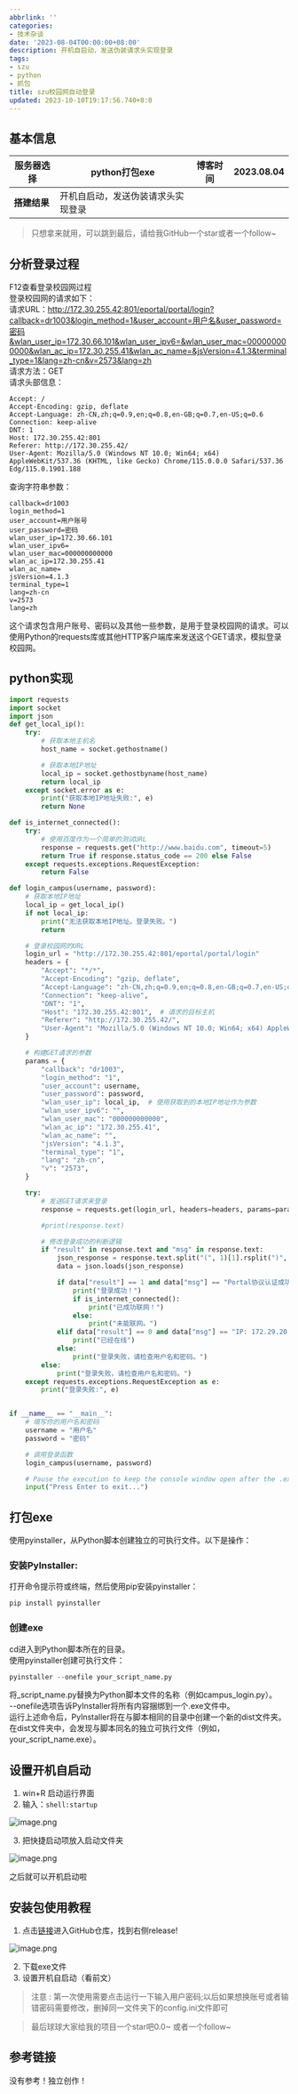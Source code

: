 ```yaml
---
abbrlink: ''
categories:
- 技术杂谈
date: '2023-08-04T00:00:00+08:00'
description: 开机自启动，发送伪装请求头实现登录
tags:
- szu
- python
- 抓包
title: szu校园网自动登录
updated: 2023-10-10T19:17:56.740+8:0
---
```

<a name="ILMNh"></a>

## 基本信息


| **服务器选择** | python打包exe                      | **博客时间** | 2023.08.04 |
| -------------- | ---------------------------------- | ------------ | ---------- |
| **搭建结果**   | 开机自启动，发送伪装请求头实现登录 |              |            |

> 只想拿来就用，可以跳到最后，请给我GitHub一个star或者一个follow~
> <a name="XItAT"></a>

## 分析登录过程

F12查看登录校园网过程<br />登录校园网的请求如下：<br />请求URL：http://172.30.255.42:801/eportal/portal/login?callback=dr1003&login_method=1&user_account=用户名&user_password=密码&wlan_user_ip=172.30.66.101&wlan_user_ipv6=&wlan_user_mac=000000000000&wlan_ac_ip=172.30.255.41&wlan_ac_name=&jsVersion=4.1.3&terminal_type=1&lang=zh-cn&v=2573&lang=zh<br />请求方法：GET<br />请求头部信息：

```http
Accept: /
Accept-Encoding: gzip, deflate
Accept-Language: zh-CN,zh;q=0.9,en;q=0.8,en-GB;q=0.7,en-US;q=0.6
Connection: keep-alive
DNT: 1
Host: 172.30.255.42:801
Referer: http://172.30.255.42/
User-Agent: Mozilla/5.0 (Windows NT 10.0; Win64; x64) AppleWebKit/537.36 (KHTML, like Gecko) Chrome/115.0.0.0 Safari/537.36 Edg/115.0.1901.188
```

查询字符串参数：

```http
callback=dr1003
login_method=1
user_account=用户账号
user_password=密码
wlan_user_ip=172.30.66.101
wlan_user_ipv6=
wlan_user_mac=000000000000
wlan_ac_ip=172.30.255.41
wlan_ac_name=
jsVersion=4.1.3
terminal_type=1
lang=zh-cn
v=2573
lang=zh
```

这个请求包含用户账号、密码以及其他一些参数，是用于登录校园网的请求。可以使用Python的requests库或其他HTTP客户端库来发送这个GET请求，模拟登录校园网。
<a name="pam1D"></a>

## python实现

```python
import requests
import socket
import json
def get_local_ip():
    try:
        # 获取本地主机名
        host_name = socket.gethostname()

        # 获取本地IP地址
        local_ip = socket.gethostbyname(host_name)
        return local_ip
    except socket.error as e:
        print("获取本地IP地址失败:", e)
        return None

def is_internet_connected():
    try:
        # 使用百度作为一个简单的测试URL
        response = requests.get("http://www.baidu.com", timeout=5)
        return True if response.status_code == 200 else False
    except requests.exceptions.RequestException:
        return False

def login_campus(username, password):
    # 获取本地IP地址
    local_ip = get_local_ip()
    if not local_ip:
        print("无法获取本地IP地址。登录失败。")
        return

    # 登录校园网的URL
    login_url = "http://172.30.255.42:801/eportal/portal/login"
    headers = {
        "Accept": "*/*",
        "Accept-Encoding": "gzip, deflate",
        "Accept-Language": "zh-CN,zh;q=0.9,en;q=0.8,en-GB;q=0.7,en-US;q=0.6",
        "Connection": "keep-alive",
        "DNT": "1",
        "Host": "172.30.255.42:801",  # 请求的目标主机
        "Referer": "http://172.30.255.42/",
        "User-Agent": "Mozilla/5.0 (Windows NT 10.0; Win64; x64) AppleWebKit/537.36 (KHTML, like Gecko) Chrome/115.0.0.0 Safari/537.36 Edg/115.0.1901.188"
    }

    # 构建GET请求的参数
    params = {
        "callback": "dr1003",
        "login_method": "1",
        "user_account": username,
        "user_password": password,
        "wlan_user_ip": local_ip,  # 使用获取到的本地IP地址作为参数
        "wlan_user_ipv6": "",
        "wlan_user_mac": "000000000000",
        "wlan_ac_ip": "172.30.255.41",
        "wlan_ac_name": "",
        "jsVersion": "4.1.3",
        "terminal_type": "1",
        "lang": "zh-cn",
        "v": "2573",
    }

    try:
        # 发送GET请求来登录
        response = requests.get(login_url, headers=headers, params=params)

        #print(response.text)

        # 修改登录成功的判断逻辑
        if "result" in response.text and "msg" in response.text:
            json_response = response.text.split("(", 1)[1].rsplit(")", 1)[0]
            data = json.loads(json_response)

            if data["result"] == 1 and data["msg"] == "Portal协议认证成功！":
                print("登录成功！")
                if is_internet_connected():
                    print("已成功联网！")
                else:
                    print("未能联网。")
            elif data["result"] == 0 and data["msg"] == "IP: 172.29.20.95 已经在线！" and data["ret_code"] == 2:
                print("已经在线")
            else:
                print("登录失败，请检查用户名和密码。")
        else:
            print("登录失败，请检查用户名和密码。")
    except requests.exceptions.RequestException as e:
        print("登录失败:", e)


if __name__ == "__main__":
    # 填写你的用户名和密码
    username = "用户名"
    password = "密码"

    # 调用登录函数
    login_campus(username, password)

    # Pause the execution to keep the console window open after the .exe finishes running
    input("Press Enter to exit...")
```

<a name="XH33X"></a>

## 打包exe

使用pyinstaller，从Python脚本创建独立的可执行文件。以下是操作：
<a name="IDkC1"></a>

### 安装PyInstaller:

打开命令提示符或终端，然后使用pip安装pyinstaller：

```python
pip install pyinstaller
```

<a name="b8Mhv"></a>

### 创建exe

cd进入到Python脚本所在的目录。<br />使用pyinstaller创建可执行文件：

```python
pyinstaller --onefile your_script_name.py
```

将_script_name.py替换为Python脚本文件的名称（例如campus_login.py）。<br />--onefile选项告诉PyInstaller将所有内容捆绑到一个.exe文件中。<br />运行上述命令后，PyInstaller将在与脚本相同的目录中创建一个新的dist文件夹。在dist文件夹中，会发现与脚本同名的独立可执行文件（例如，your_script_name.exe）。
<a name="yxuwO"></a>

## 设置开机自启动

1. win+R 启动运行界面
2. 输入：`shell:startup`

![image.png](https://raw.githubusercontent.com/LossInWind/giscus_talk/main/szu01.png)

3. 把快捷启动项放入启动文件夹

![image.png](https://raw.githubusercontent.com/LossInWind/giscus_talk/main/szu02.png)

之后就可以开机启动啦

## 安装包使用教程

1. 点击[链接](https://github.com/LossInWind/szu_autolog)进入GitHub仓库，找到右侧release!

![image.png](https://raw.githubusercontent.com/LossInWind/giscus_talk/main/szu03.png)

2. 下载exe文件
3. 设置开机自启动（看前文）

> 注意 : 第一次使用需要点击运行一下输入用户密码;以后如果想换账号或者输错密码需要修改，删掉同一文件夹下的config.ini文件即可

> 最后球球大家给我的项目一个star吧0.0~ 或者一个follow~

<a name="mTlRt"></a>

## 参考链接

没有参考！独立创作！
